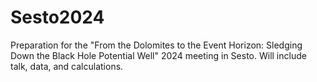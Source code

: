 # Sesto2024
Preparation for the "From the Dolomites to the Event Horizon: Sledging Down the Black Hole Potential Well" 2024 meeting in Sesto. Will include talk, data, and calculations.
